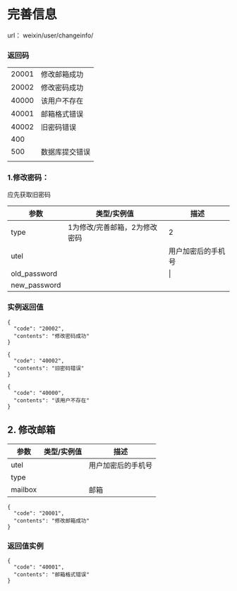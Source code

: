 # 完善信息



url： weixin/user/changeinfo/

### 返回码

|       |         |
| ----- | ------- |
| 20001 | 修改邮箱成功  |
| 20002 | 修改密码成功  |
| 40000 | 该用户不存在  |
| 40001 | 邮箱格式错误  |
| 40002 | 旧密码错误   |
| 400   |         |
| 500   | 数据库提交错误 |
|       |         |



### 1.修改密码：

应先获取旧密码

| 参数           | 类型/实例值           | 描述        |
| ------------ | ---------------- | --------- |
| type         | 1为修改/完善邮箱，2为修改密码 | 2         |
| utel         |                  | 用户加密后的手机号 |
| old_password |                  | \|        |
| new_password |                  |           |

### 实例返回值

```
{
  "code": "20002", 
  "contents": "修改密码成功"
}
```

```
{
  "code": "40002", 
  "contents": "旧密码错误"
}
```

```
{
  "code": "40000", 
  "contents": "该用户不存在"
}
```



## 2. 修改邮箱

| 参数      | 类型/实例值 | 描述        |
| ------- | ------ | --------- |
| utel    |        | 用户加密后的手机号 |
| type    |        |           |
| mailbox |        | 邮箱        |

```
{
  "code": "20001", 
  "contents": "修改邮箱成功"
}
```

### 返回值实例

```
{
  "code": "40001", 
  "contents": "邮箱格式错误"
}
```